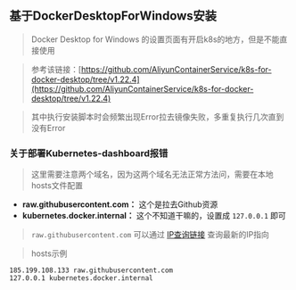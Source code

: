 ## 基于DockerDesktopForWindows安装

> Docker Desktop for Windows 的设置页面有开启k8s的地方，但是不能直接使用

> 参考该链接：[https://github.com/AliyunContainerService/k8s-for-docker-desktop/tree/v1.22.4](https://github.com/AliyunContainerService/k8s-for-docker-desktop/tree/v1.22.4)

> 其中执行安装脚本时会频繁出现Error拉去镜像失败，多重复执行几次直到没有Error

### 关于部署Kubernetes-dashboard报错

> 这里需要注意两个域名，因为这两个域名无法正常方法问，需要在本地hosts文件配置

- **raw.githubusercontent.com：** 这个是拉去Github资源
- **kubernetes.docker.internal：** 这个不知道干嘛的，设置成 `127.0.0.1` 即可

> `raw.githubusercontent.com` 可以通过 [IP查询链接](https://www.ipaddress.com/) 查询最新的IP指向

> hosts示例
```shell
185.199.108.133 raw.githubusercontent.com
127.0.0.1 kubernetes.docker.internal
```